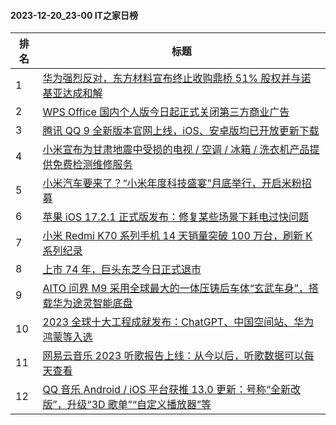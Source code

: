 #### 2023-12-20_23-00  IT之家日榜

| 排名 | 标题|
| --- | ---|
| 1 | [华为强烈反对，东方材料宣布终止收购鼎桥 51% 股权并与诺基亚达成和解](https://www.ithome.com/0/740/357.htm) |
| 2 | [WPS Office 国内个人版今日起正式关闭第三方商业广告](https://www.ithome.com/0/740/399.htm) |
| 3 | [腾讯 QQ 9 全新版本官网上线，iOS、安卓版均已开放更新下载](https://www.ithome.com/0/740/538.htm) |
| 4 | [小米宣布为甘肃地震中受损的电视 / 空调 / 冰箱 / 洗衣机产品提供免费检测维修服务](https://www.ithome.com/0/740/360.htm) |
| 5 | [小米汽车要来了？“小米年度科技盛宴”月底举行，开启米粉招募](https://www.ithome.com/0/740/427.htm) |
| 6 | [苹果 iOS 17.2.1 正式版发布：修复某些场景下耗电过快问题](https://www.ithome.com/0/740/365.htm) |
| 7 | [小米 Redmi K70 系列手机 14 天销量突破 100 万台，刷新 K 系列纪录](https://www.ithome.com/0/740/406.htm) |
| 8 | [上市 74 年，巨头东芝今日正式退市](https://www.ithome.com/0/740/382.htm) |
| 9 | [AITO 问界 M9 采用全球最大的一体压铸后车体“玄武车身”，搭载华为途灵智能底盘](https://www.ithome.com/0/740/495.htm) |
| 10 | [2023 全球十大工程成就发布：ChatGPT、中国空间站、华为鸿蒙等入选](https://www.ithome.com/0/740/410.htm) |
| 11 | [网易云音乐 2023 听歌报告上线：从今以后，听歌数据可以每天查看](https://www.ithome.com/0/740/395.htm) |
| 12 | [QQ 音乐 Android / iOS 平台获推 13.0 更新：号称“全新改版”，升级“3D 歌单”“自定义播放器”等](https://www.ithome.com/0/740/550.htm) |
